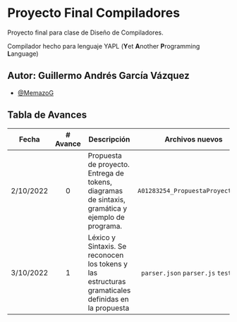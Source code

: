 # Proyecto Final Compiladores

Proyecto final para clase de Diseño de Compiladores.

Compilador hecho para lenguaje YAPL (**Y**et **A**nother **P**rogramming **L**anguage)

## Autor: Guillermo Andrés García Vázquez
- [@MemazoG](https://github.com/MemazoG)

## Tabla de Avances

| Fecha  | # Avance | Descripción | Archivos nuevos | Archivos modificados |
| :------: | :--------: | ----------- | :---------------: | :--------------------: |
| 2/10/2022| 0 | Propuesta de proyecto. Entrega de tokens, diagramas de sintaxis, gramática y ejemplo de programa. | `A01283254_PropuestaProyecto.pdf` | - |
| 3/10/2022 | 1 | Léxico y Sintaxis. Se reconocen los tokens y las estructuras gramaticales definidas en la propuesta | `parser.json` `parser.js` `test.txt` | - |